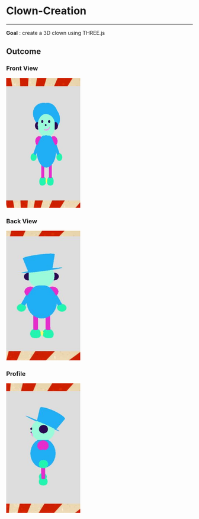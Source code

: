 # Clown-Creation
---------------------------------------------
**Goal** : create a 3D clown using THREE.js

<h2> Outcome </h2> 
  <h3> Front View </h3>
     <img src="https://raw.githubusercontent.com/shannabenammar/Clown-Creation/master/Front%20View_clown.JPG" Width ="200" Height="350" /> 
  <h3> Back View </h3>
    <img src="https://raw.githubusercontent.com/shannabenammar/Clown-Creation/master/Back_clown.JPG" Width ="200" Height="350" /> 
  <h3> Profile </h3> 
    <img src="https://raw.githubusercontent.com/shannabenammar/Clown-Creation/master/Profile_Clown.JPG" Width ="200" Height="350" /> 
